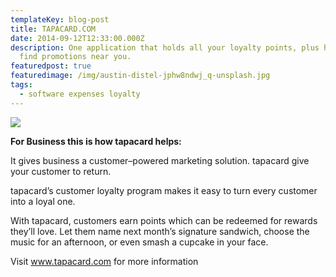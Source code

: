 ```yaml
---
templateKey: blog-post
title: TAPACARD.COM
date: 2014-09-12T12:33:00.000Z
description: One application that holds all your loyalty points, plus helps you
  find promotions near you.
featuredpost: true
featuredimage: /img/austin-distel-jphw8ndwj_q-unsplash.jpg
tags:
  - software expenses loyalty
---
```

![](/img/austin-distel-jphw8ndwj_q-unsplash.jpg)

**For Business this is how tapacard helps:**

It gives business a customer–powered marketing solution. tapacard give your customer to return.

tapacard’s customer loyalty program makes it easy to turn every customer into a loyal one.

With tapacard, customers earn points which can be redeemed for rewards they’ll love. Let them name next month’s signature sandwich, choose the music for an afternoon, or even smash a cupcake in your face.

Visit www.tapacard.com for more information